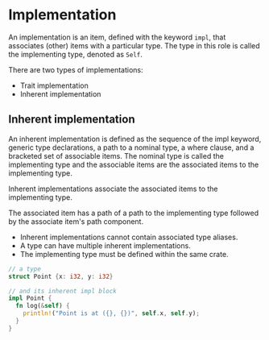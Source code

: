 # Implementation

An implementation is an item, defined with the keyword `impl`, that associates (other) items with a particular type. The type in this role is called the implementing type, denoted as `Self`.

There are two types of implementations:
- Trait implementation
- Inherent implementation


## Inherent implementation

An inherent implementation is defined as the sequence of the impl keyword, generic type declarations, a path to a nominal type, a where clause, and a bracketed set of associable items. The nominal type is called the implementing type and the associable items are the associated items to the implementing type.

Inherent implementations associate the associated items to the implementing type.

The associated item has a path of a path to the implementing type followed by the associate item's path component.

- Inherent implementations cannot contain associated type aliases.
- A type can have multiple inherent implementations.
- The implementing type must be defined within the same crate.


```rust
// a type
struct Point {x: i32, y: i32}

// and its inherent impl block
impl Point {
  fn log(&self) {
    println!("Point is at ({}, {})", self.x, self.y);
  }
}
```
